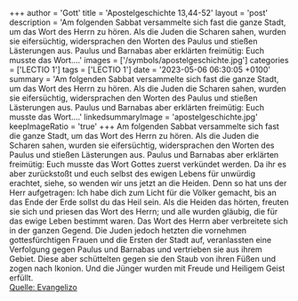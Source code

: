 +++
author = 'Gott'
title = 'Apostelgeschichte 13,44-52'
layout = 'post'
description = 'Am folgenden Sabbat versammelte sich fast die ganze Stadt, um das Wort des Herrn zu hören. Als die Juden die Scharen sahen, wurden sie eifersüchtig, widersprachen den Worten des Paulus und stießen Lästerungen aus. Paulus und Barnabas aber erklärten freimütig: Euch musste das Wort....'
images = ['/symbols/apostelgeschichte.jpg']
categories = ['LECTIO 1']
tags = ['LECTIO 1']
date = '2023-05-06 06:30:05 +0100'
summary = 'Am folgenden Sabbat versammelte sich fast die ganze Stadt, um das Wort des Herrn zu hören. Als die Juden die Scharen sahen, wurden sie eifersüchtig, widersprachen den Worten des Paulus und stießen Lästerungen aus. Paulus und Barnabas aber erklärten freimütig: Euch musste das Wort....'
linkedsummaryImage = 'apostelgeschichte.jpg'
keepImageRatio = 'true'
+++
Am folgenden Sabbat versammelte sich fast die ganze Stadt, um das Wort des Herrn zu hören.
Als die Juden die Scharen sahen, wurden sie eifersüchtig, widersprachen den Worten des Paulus und stießen Lästerungen aus.
Paulus und Barnabas aber erklärten freimütig: Euch musste das Wort Gottes zuerst verkündet werden.<!--more--> Da ihr es aber zurückstoßt und euch selbst des ewigen Lebens für unwürdig erachtet, siehe, so wenden wir uns jetzt an die Heiden.
Denn so hat uns der Herr aufgetragen: Ich habe dich zum Licht für die Völker gemacht, bis an das Ende der Erde sollst du das Heil sein.
Als die Heiden das hörten, freuten sie sich und priesen das Wort des Herrn; und alle wurden gläubig, die für das ewige Leben bestimmt waren.
Das Wort des Herrn aber verbreitete sich in der ganzen Gegend.
Die Juden jedoch hetzten die vornehmen gottesfürchtigen Frauen und die Ersten der Stadt auf, veranlassten eine Verfolgung gegen Paulus und Barnabas und vertrieben sie aus ihrem Gebiet.
Diese aber schüttelten gegen sie den Staub von ihren Füßen und zogen nach Ikonion.
Und die Jünger wurden mit Freude und Heiligem Geist erfüllt.<br> [Quelle: Evangelizo](https://evangeliumtagfuertag.org/DE/gospel)